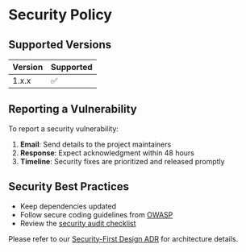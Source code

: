 # Security Policy

## Supported Versions

| Version | Supported          |
| ------- | ------------------ |
| 1.x.x   | :white_check_mark: |

## Reporting a Vulnerability

To report a security vulnerability:

1. **Email**: Send details to the project maintainers
2. **Response**: Expect acknowledgment within 48 hours
3. **Timeline**: Security fixes are prioritized and released promptly

## Security Best Practices

* Keep dependencies updated
* Follow secure coding guidelines from [OWASP](https://owasp.org/)
* Review the [security audit checklist](security-report.json)

Please refer to our [Security-First Design ADR](docs/adr/0003-security-first-design.md) for architecture details.